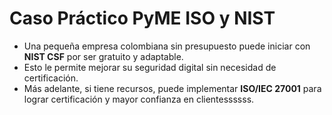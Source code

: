 # Caso Práctico PyME ISO y NIST

- Una pequeña empresa colombiana sin presupuesto puede iniciar con **NIST CSF** por ser gratuito y adaptable.  
- Esto le permite mejorar su seguridad digital sin necesidad de certificación.  
- Más adelante, si tiene recursos, puede implementar **ISO/IEC 27001** para lograr certificación y mayor confianza en clientessssss.
